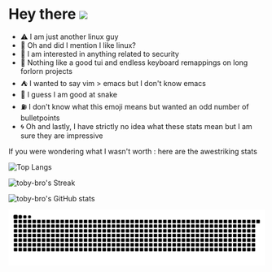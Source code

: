 # Hey there <img src="https://media.giphy.com/media/hvRJCLFzcasrR4ia7z/giphy.gif" width="30px">

- :warning: I am just another linux guy
- :penguin: Oh and did I mention I like linux?
- :key: I am interested in anything related to security
- :milky_way: Nothing like a good tui and endless keyboard remappings on long forlorn projects
- :tent: I wanted to say vim > emacs but I don't know emacs
- :snake: I guess I am good at snake
- :fuelpump: I don't know what this emoji means but wanted an odd number of bulletpoints
- :cyclone: Oh and lastly, I have strictly no idea what these stats mean but I am sure they are impressive

If you were wondering what I wasn't worth : here are the awestriking stats

![Top Langs](https://github-readme-stats.vercel.app/api/top-langs/?username=toby-bro&layout=compact&theme=transparent&exclude_repo=Prologin)

![toby-bro's Streak](https://github-readme-streak-stats.herokuapp.com/?user=toby-bro&theme=transparent)

![toby-bro's GitHub stats](https://github-readme-stats.vercel.app/api?username=toby-bro&show_icons=true&theme=transparent&count_private=true)

<picture>
  <source media="(prefers-color-scheme: dark)" srcset="https://raw.githubusercontent.com/toby-bro/toby-bro/output/github-contribution-grid-snake-dark.svg">
  <source media="(prefers-color-scheme: light)" srcset="https://raw.githubusercontent.com/toby-bro/toby-bro/output/github-contribution-grid-snake.svg">
  <img alt="github contribution grid snake animation" src="https://raw.githubusercontent.com/toby-bro/toby-bro/output/github-contribution-grid-snake.svg">
</picture>
